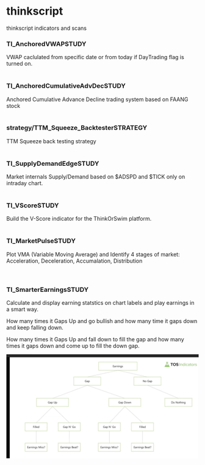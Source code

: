 # thinkscript
thinkscript indicators and scans


### TI_AnchoredVWAPSTUDY
VWAP caclulated from specific date or from today if DayTrading flag is turned on. 
<br/><br/>

### TI_AnchoredCumulativeAdvDecSTUDY

Anchored Cumulative Advance Decline trading system based on FAANG stock
<br/><br/>

### strategy/TTM_Squeeze_BacktesterSTRATEGY
TTM Squeeze back testing strategy
<br/><br/>

### TI_SupplyDemandEdgeSTUDY
Market internals Supply/Demand based on $ADSPD and $TICK only on intraday chart. 
<br/><br/> 

### TI_VScoreSTUDY
Build the V-Score indicator for the ThinkOrSwim platform.
<br/><br/>


### TI_MarketPulseSTUDY
Plot VMA (Variable Moving Average) and Identify 4 stages of market: Acceleration, Deceleration, Accumalation, Distribution  
<br/><br/>


### TI_SmarterEarningsSTUDY
Calculate and display earning statstics on chart labels and play earnings in a smart way. 

How many times it Gaps Up and go bullish and how many time it gaps down and keep falling down. 

How many times it Gaps Up and fall down to fill the gap and how many times it gaps down and come up to fill the down gap. 

![Smart Earning Flow Chart](images/SmartEarnings.png?raw=true "SmartEarningFlowChart")
<br/><br/>



